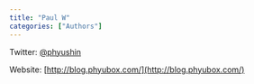 ```yaml
---
title: "Paul W"
categories: ["Authors"]
---
```


Twitter: [@phyushin](https://twitter.com/phyushin)

Website: [http://blog.phyubox.com/](http://blog.phyubox.com/)
